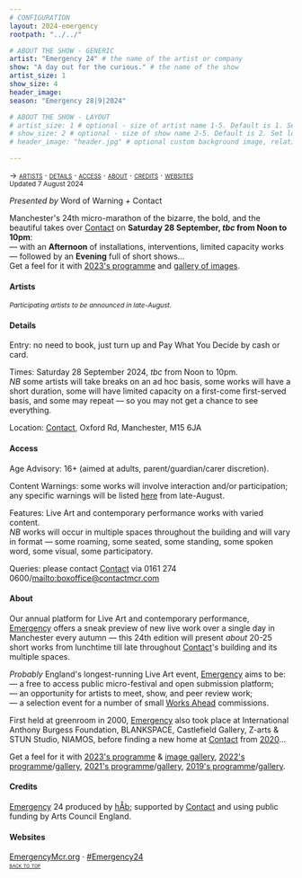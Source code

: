 ```yaml
---
# CONFIGURATION
layout: 2024-emergency
rootpath: "../../"

# ABOUT THE SHOW - GENERIC
artist: "Emergency 24" # the name of the artist or company
show: "A day out for the curious." # the name of the show
artist_size: 1
show_size: 4
header_image:  
season: "Emergency 28|9|2024"

# ABOUT THE SHOW - LAYOUT
# artist_size: 1 # optional - size of artist name 1-5. Default is 1. Set longer names to lower values
# show_size: 2 # optional - size of show name 2-5. Default is 2. Set longer names to lower values
# header_image: "header.jpg" # optional custom background image, relative to current page

---
```

<span style='font-variant: small-caps'>→ [artists](/current/2024-emergency/#artists) · [details](/current/2024-emergency/#details) · [access](/current/2024-emergency/#access) · [about](/current/2024-emergency/#about) · [credits](/current/2024-emergency/#credits) · [websites](/current/2024-emergency/#websites)</span><br><small>Updated 7 August 2024</small>     
        
*Presented by* Word of Warning *+* Contact        
        
Manchester's 24th micro-marathon of the bizarre, the bold, and the beautiful takes over <a href="https://contactmcr.com" target="_blank">Contact</a> on **Saturday 28 September, *tbc* from Noon to 10pm**:<br>— with an **Afternoon** of installations, interventions, limited capacity works<br>— followed by an **Evening** full of short shows…<br>Get a feel for it with [2023's programme](/archive/2023-emergency/#artists) and [gallery of images](/galleries/2023-emergency).         
          
#### Artists         
<small>*Participating artists to be announced in late-August.*</small>        
          
#### Details         
Entry: no need to book, just turn up and Pay What You Decide by cash or card.         
          
Times: Saturday 28 September 2024, *tbc* from Noon to 10pm.<br>*NB* some artists will take breaks on an ad hoc basis, some works will have a short duration, some will have limited capacity on a first-come first-served basis, and some may repeat — so you may not get a chance to see everything.         
          
Location: <a href="https://contactmcr.com/visit/getting-here" target="_blank">Contact</a>, Oxford Rd, Manchester, M15 6JA         
        
#### Access         
Age Advisory: 16+ (aimed at adults, parent/guardian/carer discretion).         
          
Content Warnings: some works will involve interaction and/or participation; any specific warnings will be listed [here](/warnings) from late-August.         
          
Features: Live Art and contemporary performance works with varied content.<br>*NB* works will occur in multiple spaces throughout the building and will vary in format — some roaming, some seated, some standing, some spoken word, some visual, some participatory.         
         
Queries: please contact <a href="https://contactmcr.com/visit/access" target="_blank">Contact</a> via 0161 274 0600/<mailto:boxoffice@contactmcr.com>        
         
#### About         
Our annual platform for Live Art and contemporary performance, [Emergency](/hab/emergency) offers a sneak preview of new live work over a single day in Manchester every autumn — this 24th edition will present *about* 20-25 short works from lunchtime till late throughout <a href="https://contactmcr.com" target="_blank">Contact</a>'s building and its multiple spaces.       
         
*Probably* England's longest-running Live Art event, [Emergency](/hab/emergency) aims to be:<br>— a free to access public micro-festival and open submission platform;<br>— an opportunity for artists to meet, show, and peer review work;<br>— a selection event for a number of small [Works Ahead](/hab/worksahead) commissions.        
         
First held at greenroom in 2000, [Emergency](/hab/emergency) also took place at International Anthony Burgess Foundation, BLANKSPACE, Castlefield Gallery, Z-arts & STUN Studio, NIAMOS, before finding a new home at <a href="https://contactmcr.com" target="_blank">Contact</a> from [2020](/archive/2020-emergency)…         
         
Get a feel for it with [2023's programme](/archive/2023-emergency) & [image gallery](/galleries/2023-emergency), [2022's programme](/archive/2022-emergency)/[gallery](/galleries/2022-emergency), [2021's programme](/archive/2021-emergency)/[gallery](/galleries/2021-emergency), [2019's programme](/archive/2019-emergency)/[gallery](/galleries/2019-emergency).         
        
#### Credits         
[Emergency](/hab/emergency) 24 produced by [hÅb](/hab); supported by <a href="https://contactmcr.com" target="_blank">Contact</a> and using public funding by Arts Council England.     
        
#### Websites         
<a href="http://emergencymcr.org" target="_blank">EmergencyMcr.org</a> · <a href="https://twitter.com/hashtag/Emergency24" target="_blank">#Emergency24</a>               
<small><span style='font-variant: small-caps'>[back to top](/current/2024-emergency)</span></small>
